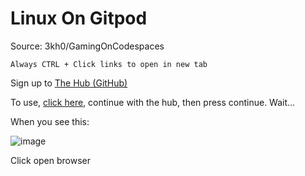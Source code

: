 # Linux On Gitpod
Source: 3kh0/GamingOnCodespaces

```Always CTRL + Click links to open in new tab```

Sign up to [The Hub (GitHub)](https://github.com/signup)

To use, [click here](https://gitpod.io/#https://github.com/Inglan2/LinuxOnGitpod), continue with the hub, then press continue. Wait...

When you see this:

![image](https://github.com/Inglan2/LinuxOnGitpod/assets/117789688/3063868d-8e6c-460e-a6ab-cd5ff4de3483)

Click open browser

